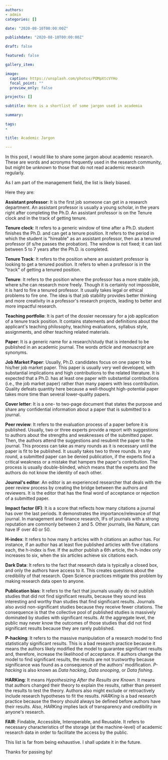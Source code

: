 ```yaml
---
authors:
- admin
categories: []

date: "2020-08-10T00:00:00Z"

publishdate: "2020-08-10T00:00:00Z"

draft: false

featured: false

gallery_item:

image:
  caption: https://unsplash.com/photos/POMpXtcVYHo 
  focal_point: ""
  preview_only: false

projects: []

subtitle: Here is a shortlist of some jargon used in academia

summary: 

tags:
- 

title: Academic Jargon

---
```



In this post, I would like to share some jargon about academic research. These are words and acronyms frequently used in the research community, but might be unknown to those that do not read academic research regularly. 

As I am part of the management field, the list is likely biased.

Here they are:



__Assistant professor__: It is the first job someone can get in a research department. An assistant professor is usually a young scholar, in the years right after completing the Ph.D. An assistant professor is on the Tenure clock and in the track of getting tenure.


__Tenure clock__: It refers to a generic window of time after a Ph.D. student finishes the Ph.D. and can get a tenure position. It refers to the period in which the student is "hireable" as an assistant professor, then as a tenured professor (if s/he passes the probation). The window is not fixed; it can last between 5 to 7 years after the Ph.D. is completed.



__Tenure Track__: It refers to the position where an assistant professor is looking to get a tenured position. It refers to when a professor is in the "track" of getting a tenured position.

__Tenure__: It refers to the position where the professor has a more stable job, where s/he can research more freely. Though it is certainly not impossible, it is hard to fire a tenured professor. It usually takes legal or ethical problems to fire one. The idea is that job stability provides better thinking and more creativity in a professor's research projects, leading to better and more impactful research.


__Teaching portfolio__: It is part of the dossier necessary for a job application of a tenure track position. It contains statements and definitions about the applicant's teaching philosophy, teaching evaluations, syllabus style, assignments, and other teaching related materials.




__Paper__: It is a generic name for a research/study that is intended to be published in an academic journal. The words _article_ and _manuscript_ are synonyms.



__Job Market Paper__: Usually, Ph.D. candidates focus on one paper to be his/her job market paper. This paper is usually very well developed, with substantial implications and high contributions to the related literature. It is expected that a Ph.D. has at least one paper with substantial contributions (i.e., the job market paper) rather than many papers with less contribution. Quality defeats quantity here because a well-thought high-potential paper takes more time than several lower-quality papers.






__Cover letter__: It is a one- to two-page document that states the purpose and share any confidential information about a paper that is submitted to a journal. 


__Peer review__: It refers to the evaluation process of a paper before it is published. Usually, two or three experts provide a report with suggestions to authors about the strengths and weaknesses of the submitted paper. Then, the authors attend the suggestions and resubmit the paper to the journal. This process can take as many rounds as it is necessary until the paper is fit to be published. It usually takes two to three rounds. In any round, a submitted paper can be denied publication, if the experts find a critical weakness or a mistake that hampers the paper's contribution. The process is usually double-blinded, which means that the experts and the authors do not know the identity of each other.



__Journal's editor__: An editor is an experienced researcher that deals with the peer review process by creating the bridge between the authors and reviewers. It is the editor that has the final word of acceptance or rejection of a submitted paper.


__Impact factor (IF)__: It is a score that reflects how many citations a journal has over the last periods. It demonstrates the importance/relevance of that journal. In management and finance research, IFs of journals with a strong reputation are commonly between 2 and 5. Other journals, like Nature, can have IF over 40 or 50.


__H-index__: It refers to how many _h_ articles with _h_ citations an author has. For instance, if an author has at least five published articles with five citations each, the h-index is five. If the author publish a 6th article, the h-index only increases to six, when the six articles achieve six citations each.






__Dark Data__: It refers to the fact that research data is typically a closed box, and only the authors have access to it. This creates questions about the credibility of that research. Open Science practices mitigate this problem by making research data open to anyone. 


__Publication bias__: It refers to the fact that journals usually do not publish studies that did not find significant results, because they sound less interesting and worthy than studies that find significant results. Journals also avoid non-significant studies because they receive fewer citations. The consequence is that the collective pool of published studies is massively dominated by studies with significant results. At the aggregate level, the public may never know the outcomes of those studies that did not find significant results because they are rarely published.


__P-hacking__: It refers to the massive manipulation of a research model to find statistically significant results. This is a bad research practice because it means the authors likely modified the model to guarantee significant results and, therefore, increase the likelihood of acceptance. If authors change the model to find significant results, the results are not trustworthy because significance was found as a consequence of the authors' modification. _P-hacking_ is also known as _Data hacking_, _Data snooping_, or _Data fishing_. 

__HARKing__: It means _Hypothesizing After the Results are Known_. It means that authors changed their theory to explain the results, rather than present the results to test the theory. Authors also might exclude or retroactively include research hypotheses to fit the results. _HARKing_ is a bad research practice because the theory should always be defined before authors have their results. Also, _HARKing_ implies lack of transparency and credibility in anyone's research.

__FAIR__: Findable, Accessible, Interoperable, and Reusable. It refers to necessary characteristics of the storage (at the machine-level) of academic research data in order to facilitate the access by the public.


This list is far from being exhaustive. I shall update it in the future.

Thanks for passing by!



